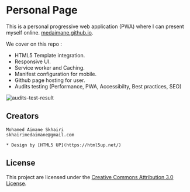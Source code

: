 # Personal Page

This is a personal progressive web application (PWA) where I can present myself online. [medaimane.github.io](https://medaimane.github.io).

We cover on this repo :

* HTML5 Template integration.
* Responsive UI.
* Service worker and Caching.
* Manifest configuration for mobile.
* Github page hosting for user.
* Audits testing (Performance, PWA, Accessibilty, Best practices, SEO)

![audits-test-result](https://medaimane.github.io/screenshots/Audits-100%.png)

## Creators

    Mohamed Aimane Skhairi
    skhairimedaimane@gmail.com

    * Design by [HTML5 UP](https://html5up.net/)

## License

This project are licensed under the [Creative Commons Attribution 3.0 License](https://creativecommons.org/licenses/by/3.0/).
